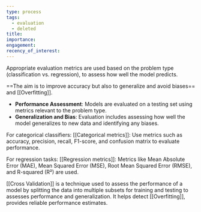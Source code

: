 ```yaml
---
type: process
tags:
  - evaluation
  - deleted
title: 
importance: 
engagement: 
recency_of_interest:
---
```

Appropriate evaluation metrics are used based on the problem type (classification vs. regression), to assess how well the model predicts.

==The aim is to improve accuracy but also to generalize and avoid biases== and [[Overfitting]].

- **Performance Assessment**: Models are evaluated on a testing set using metrics relevant to the problem type.
- **Generalization and Bias**: Evaluation includes assessing how well the model generalizes to new data and identifying any biases.

For categorical classifiers: [[Categorical metrics]]:  Use metrics such as accuracy, precision, recall, F1-score, and confusion matrix to evaluate performance.

For regression tasks: [[Regression metrics]]: Metrics like Mean Absolute Error (MAE), Mean Squared Error (MSE), Root Mean Squared Error (RMSE), and R-squared (R²) are used.

[[Cross Validation]] is a technique used to assess the performance of a model by splitting the data into multiple subsets for training and testing to assesses performance and generalization. It helps detect [[Overfitting]], provides reliable performance estimates.


